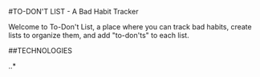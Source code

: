 #TO-DON'T LIST - A Bad Habit Tracker

Welcome to To-Don't List, a place where you can track bad habits, create lists to organize them, and add "to-don'ts" to each list. 

##TECHNOLOGIES

..* 